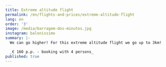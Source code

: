 ```yaml
---
title: Extreme altitude flight
permalink: /en/flights-and-prices/extreme-altitude-flight
lang: en
order: '3'
image: /media/barragem-dos-minutos.jpg
instagram: balonissimo
summary: |-
  We can go higher! For this extreme altitude flight we go up to 3km!

  _€ 160 p.p. - booking with 4 persons_
published: true
---
```


